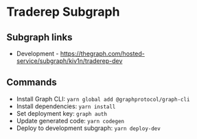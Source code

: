 # Traderep Subgraph

## Subgraph links

- Development - https://thegraph.com/hosted-service/subgraph/kiv1n/traderep-dev

## Commands

- Install Graph CLI: `yarn global add @graphprotocol/graph-cli`
- Install dependencies: `yarn install`
- Set deployment key: `graph auth`
- Update generated code: `yarn codegen`
- Deploy to development subgraph: `yarn deploy-dev`
